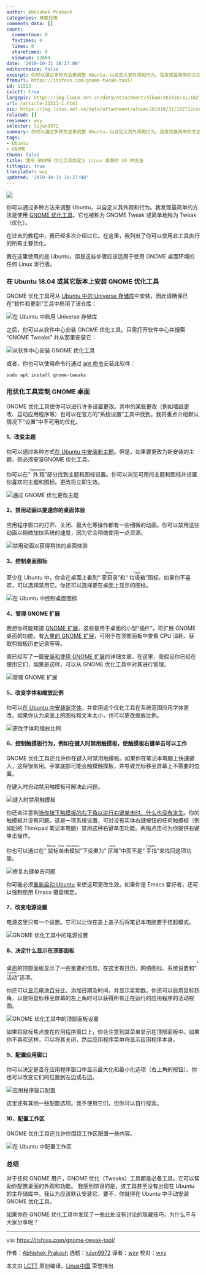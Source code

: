```yaml
---
author: Abhishek Prakash
categories: 桌面应用
comments_data: []
count:
  commentnum: 0
  favtimes: 0
  likes: 0
  sharetimes: 0
  viewnum: 12664
date: '2019-10-31 18:27:08'
editorchoice: false
excerpt: 你可以通过多种方法来调整 Ubuntu，以自定义其外观和行为。我发现最简单的方法是使用 GNOME 优化工具。
fromurl: https://itsfoss.com/gnome-tweak-tool/
id: 11523
islctt: true
largepic: https://img.linux.net.cn/data/attachment/album/201910/31/182712cxeq2vvble33zie3.jpg
url: /article-11523-1.html
pic: https://img.linux.net.cn/data/attachment/album/201910/31/182712cxeq2vvble33zie3.jpg.thumb.jpg
related: []
reviewer: wxy
selector: lujun9972
summary: 你可以通过多种方法来调整 Ubuntu，以自定义其外观和行为。我发现最简单的方法是使用 GNOME 优化工具。
tags:
- Ubuntu
- GNOME
thumb: false
title: 使用 GNOME 优化工具自定义 Linux 桌面的 10 种方法
titlepic: true
translator: wxy
updated: '2019-10-31 18:27:08'
---
```


![](/data/attachment/album/201910/31/182712cxeq2vvble33zie3.jpg)


你可以通过多种方法来调整 Ubuntu，以自定义其外观和行为。我发现最简单的方法是使用 [GNOME 优化工具](https://wiki.gnome.org/action/show/Apps/Tweaks?action=show&redirect=Apps%2FGnomeTweakTool)。它也被称为 GNOME Tweak 或简单地称为 Tweak（优化）。


在过去的教程中，我已经多次介绍过它。在这里，我列出了你可以使用此工具执行的所有主要优化。


我在这里使用的是 Ubuntu，但是这些步骤应该适用于使用 GNOME 桌面环境的任何 Linux 发行版。


### 在 Ubuntu 18.04 或其它版本上安装 GNOME 优化工具


GNOME 优化工具可从 [Ubuntu 中的 Universe 存储库](https://itsfoss.com/ubuntu-repositories/)中安装，因此请确保已在“软件和更新”工具中启用了该仓库：


![在 Ubuntu 中启用 Universe 存储库](/data/attachment/album/201910/31/182715ryx4hydhjiy6qzhe.png)


之后，你可以从软件中心安装 GNOME 优化工具。只需打开软件中心并搜索 “GNOME Tweaks” 并从那里安装它：


![从软件中心安装 GNOME 优化工具](/data/attachment/album/201910/31/182716av8z4yt8j66ty6ki.jpg)


或者，你也可以使用命令行通过 [apt 命令](https://itsfoss.com/apt-command-guide/)安装此软件：



```
sudo apt install gnome-tweaks
```

### 用优化工具定制 GNOME 桌面


GNOME 优化工具使你可以进行许多设置更改。其中的某些更改（例如墙纸更改、启动应用程序等）也可以在官方的“系统设置”工具中找到。我将重点介绍默认情况下“设置”中不可用的优化。


#### 1、改变主题


你可以通过各种方式[在 Ubuntu 中安装新主题](https://itsfoss.com/install-themes-ubuntu/)。但是，如果要更改为新安装的主题，则必须安装GNOME 优化工具。


你可以在“<ruby> 外观 <rt>  Appearance </rt></ruby>”部分找到主题和图标设置。你可以浏览可用的主题和图标并设置你喜欢的主题和图标。更改将立即生效。


![通过 GNOME 优化更改主题](/data/attachment/album/201910/31/182717jq6f5qhriqg5t40f.jpg)


#### 2、禁用动画以提速你的桌面体验


应用程序窗口的打开、关闭、最大化等操作都有一些细微的动画。你可以禁用这些动画以稍微加快系统的速度，因为它会稍微使用一点资源。


![禁用动画以获得稍快的桌面体验](/data/attachment/album/201910/31/182719edxdxe04i9l1a16d.jpg)


#### 3、控制桌面图标


至少在 Ubuntu 中，你会在桌面上看到“<ruby> 家目录 <rt>  Home </rt></ruby>”和“<ruby> 垃圾箱 <rt>  Trash </rt></ruby>”图标。如果你不喜欢，可以选择禁用它。你还可以选择要在桌面上显示的图标。


![在 Ubuntu 中控制桌面图标](/data/attachment/album/201910/31/182719rizil2afi1zfhf9j.jpg)


#### 4、管理 GNOME 扩展


我想你可能知道 [GNOME 扩展](https://extensions.gnome.org/)。这些是用于桌面的小型“插件”，可扩展 GNOME 桌面的功能。有[大量的 GNOME 扩展](https://itsfoss.com/best-gnome-extensions/)，可用于在顶部面板中查看 CPU 消耗、获取剪贴板历史记录等等。


我已经写了一篇[安装和使用 GNOME 扩展](https://itsfoss.com/gnome-shell-extensions/)的详细文章。在这里，我假设你已经在使用它们，如果是这样，可以从 GNOME 优化工具中对其进行管理。


![管理 GNOME 扩展](/data/attachment/album/201910/31/182720d5cxfc9x1djx26zi.jpg)


#### 5、改变字体和缩放比例


你可以[在 Ubuntu 中安装新字体](https://itsfoss.com/install-fonts-ubuntu/)，并使用这个优化工具在系统范围应用字体更改。如果你认为桌面上的图标和文本太小，也可以更改缩放比例。


![更改字体和缩放比例](/data/attachment/album/201910/31/182722o1sbfzbwog0efp6n.jpg)


#### 6、控制触摸板行为，例如在键入时禁用触摸板，使触摸板右键单击可以工作


GNOME 优化工具还允许你在键入时禁用触摸板。如果你在笔记本电脑上快速键入，这将很有用。手掌底部可能会触摸触摸板，并导致光标移至屏幕上不需要的位置。


在键入时自动禁用触摸板可解决此问题。


![键入时禁用触摸板](/data/attachment/album/201910/31/182725ylyy3fk1b9l0lflx.jpg)


你还会注意到[当你按下触摸板的右下角以进行右键单击时，什么也没有发生](https://itsfoss.com/fix-right-click-touchpad-ubuntu/)。你的触摸板并没有问题。这是一项系统设置，可对没有实体右键按钮的任何触摸板（例如旧的 Thinkpad 笔记本电脑）禁用这种右键单击功能。两指点击可为你提供右键单击操作。


你也可以通过在“<ruby> 鼠标单击模拟 <rt>  Mouse Click Simulation </rt></ruby>”下设置为“<ruby> 区域 <rt>  Area </rt></ruby>”中而不是“<ruby> 手指 <rt>  Fingers </rt></ruby>”来找回这项功能。


![修复右键单击问题](/data/attachment/album/201910/31/182725b6ptxtobjaft6brg.jpg)


你可能必须[重新启动 Ubuntu](https://itsfoss.com/schedule-shutdown-ubuntu/) 来使这项更改生效。如果你是 Emacs 爱好者，还可以强制使用 Emacs 键盘绑定。


#### 7、改变电源设置


电源这里只有一个设置。它可以让你在盖上盖子后将笔记本电脑置于挂起模式。


![GNOME 优化工具中的电源设置](/data/attachment/album/201910/31/182726wxotc288ptz9m77x.jpg)


#### 8、决定什么显示在顶部面板


桌面的顶部面板显示了一些重要的信息。在这里有日历、网络图标、系统设置和“<ruby> 活动 <rt>  Activities </rt></ruby>”选项。


你还可以[显示电池百分比](https://itsfoss.com/display-battery-ubuntu/)、添加日期及时间，并显示星期数。你还可以启用鼠标热角，以便将鼠标移至屏幕的左上角时可以获得所有正在运行的应用程序的活动视图。


![GNOME 优化工具中的顶部面板设置](/data/attachment/album/201910/31/182726vllarh1cmfy88a5m.jpg)


如果将鼠标焦点放在应用程序窗口上，你会注意到其菜单显示在顶部面板中。如果你不喜欢这样，可以将其关闭，然后应用程序菜单将显示应用程序本身。


#### 9、配置应用窗口


你可以决定是否在应用程序窗口中显示最大化和最小化选项（右上角的按钮）。你也可以改变它们的位置到左边或右边。


![应用程序窗口配置](/data/attachment/album/201910/31/182728zbnsssahsrfemsfg.jpg)


这里还有其他一些配置选项。我不使用它们，但你可以自行探索。


#### 10、配置工作区


GNOME 优化工具还允许你围绕工作区配置一些内容。


![在 Ubuntu 中配置工作区](/data/attachment/album/201910/31/182729t6te06mz36sdejkb.jpg)


### 总结


对于任何 GNOME 用户，GNOME 优化（Tweaks）工具都是必备工具。它可以帮助你配置桌面的外观和功能。 我感到惊讶的是，该工具甚至没有出现在 Ubuntu 的主存储库中。我认为应该默认安装它，要不，你就得在 Ubuntu 中手动安装 GNOME 优化工具。


如果你在 GNOME 优化工具中发现了一些此处没有讨论的隐藏技巧，为什么不与大家分享呢？




---


via: <https://itsfoss.com/gnome-tweak-tool/>


作者：[Abhishek Prakash](https://itsfoss.com/author/abhishek/) 选题：[lujun9972](https://github.com/lujun9972) 译者：[wxy](https://github.com/wxy) 校对：[wxy](https://github.com/wxy)


本文由 [LCTT](https://github.com/LCTT/TranslateProject) 原创编译，[Linux中国](https://linux.cn/) 荣誉推出
